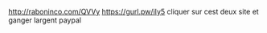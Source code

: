 http://raboninco.com/QVVy 
https://gurl.pw/iIy5 
cliquer sur cest deux site et ganger largent paypal
